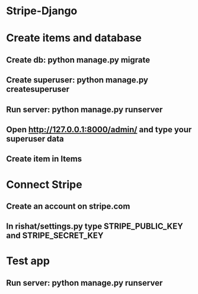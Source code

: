 # Stripe-Django

# Create items and database
## Create db: python manage.py migrate
## Create superuser: python manage.py createsuperuser
## Run server: python manage.py runserver
## Open http://127.0.0.1:8000/admin/ and type your superuser data
## Create item in Items

# Connect Stripe
## Create an account on stripe.com
## In rishat/settings.py type STRIPE_PUBLIC_KEY and STRIPE_SECRET_KEY

# Test app
## Run server: python manage.py runserver
